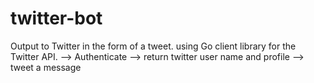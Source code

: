 # twitter-bot

Output to Twitter in the form of a tweet. using Go client library for the Twitter API.
--> Authenticate 
--> return twitter user name and profile 
--> tweet a message
